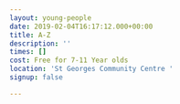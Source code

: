 ```yaml
---
layout: young-people
date: 2019-02-04T16:17:12.000+00:00
title: A-Z
description: ''
times: []
cost: Free for 7-11 Year olds
location: 'St Georges Community Centre '
signup: false

---
```

